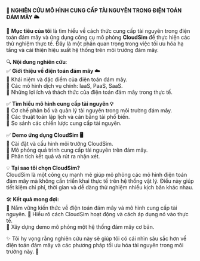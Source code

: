 **📌 NGHIÊN CỨU MÔ HÌNH CUNG CẤP TÀI NGUYÊN TRONG ĐIỆN TOÁN ĐÁM MÂY 🌥️**
<!-- chcp 65001
 -->
🚀 **Mục tiêu của tôi** là tìm hiểu về cách thức cung cấp tài nguyên trong điện toán đám mây và ứng dụng công cụ mô phỏng **CloudSim** để thực hiện các thử nghiệm thực tế. Đây là một phần quan trọng trong việc tối ưu hóa hạ tầng và cải thiện hiệu suất hệ thống trên môi trường đám mây.

🔍 **Nội dung nghiên cứu**:  
✅ **Giới thiệu về điện toán đám mây ☁️**  
📌 Khái niệm và đặc điểm của điện toán đám mây.  
📌 Các mô hình dịch vụ chính: IaaS, PaaS, SaaS.  
📌 Những lợi ích và thách thức của điện toán đám mây trong thực tế. 

✅ **Tìm hiểu mô hình cung cấp tài nguyên 💡**  
📌 Cơ chế phân bổ và quản lý tài nguyên trong môi trường đám mây.  
📌 Các thuật toán lập lịch và cân bằng tải phổ biến.  
📌 So sánh các chiến lược cung cấp tài nguyên.

✅ **Demo ứng dụng CloudSim 🖥️**  
📌 Cài đặt và cấu hình môi trường CloudSim.  
📌 Mô phỏng quá trình cung cấp tài nguyên trên đám mây.  
📌 Phân tích kết quả và rút ra nhận xét.

💡 **Tại sao tôi chọn CloudSim?**  
CloudSim là một công cụ mạnh mẽ giúp mô phỏng các mô hình điện toán đám mây mà không cần triển khai thực tế trên hệ thống vật lý. Điều này giúp tiết kiệm chi phí, thời gian và dễ dàng thử nghiệm nhiều kịch bản khác nhau.

🛠️ **Kết quả mong đợi:**  
🔹 Nắm vững kiến thức về điện toán đám mây và mô hình cung cấp tài nguyên. 
🔹 Hiểu rõ cách CloudSim hoạt động và cách áp dụng nó vào thực tế.  
🔹 Xây dựng demo mô phỏng một hệ thống đám mây cơ bản.

✨ Tôi hy vọng rằng nghiên cứu này sẽ giúp tôi có cái nhìn sâu sắc hơn về điện toán đám mây và các phương pháp tối ưu hóa tài nguyên trong môi trường này. 🚀